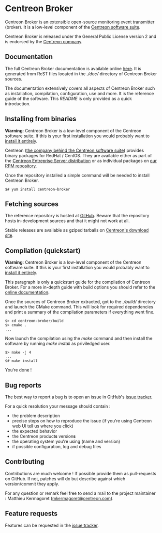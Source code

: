 # Centreon Broker #

Centreon Broker is an extensible open-source monitoring event
transmitter (broker). It is a low-level component of the
[Centreon software suite](https://www.centreon.com).

Centreon Broker is released under the General Public License version 2
and is endorsed by the [Centreon company](https://www.centreon.com).

## Documentation ##

The full Centreon Broker documentation is available online
[here](http://documentation.centreon.com/docs/centreon-broker/en/). It
is generated from ReST files located in the *./doc/* directory of
Centreon Broker sources.

The documentation extensively covers all aspects of Centreon Broker such
as installation, compilation, configuration, use and more. It is the
reference guide of the software. This *README* is only provided as a
quick introduction.

## Installing from binaries ##

**Warning**: Centreon Broker is a low-level component of the Centreon
software suite. If this is your first installation you would probably
want to [install it entirely](https://documentation.centreon.com/docs/centreon/en/2.6.x/installation/index.html).

Centreon ([the company behind the Centreon software suite](http://www.centreon.com))
provides binary packages for RedHat / CentOS. They are available either
as part of the [Centreon Entreprise Server distribution](https://www.centreon.com/en/products/centreon-enterprise-server/)
or as individual packages on [our RPM repository](https://documentation.centreon.com/docs/centreon/en/2.6.x/installation/from_packages.html).

Once the repository installed a simple command will be needed to install
Centreon Broker.

    $# yum install centreon-broker

## Fetching sources ##

The reference repository is hosted at [GitHub](https://github.com/centreon/centreon-broker).
Beware that the repository hosts in-development sources and that it
might not work at all.

Stable releases are available as gziped tarballs on [Centreon's download site](https://download.centreon.com).

## Compilation (quickstart) ##

**Warning**: Centreon Broker is a low-level component of the Centreon
software suite. If this is your first installation you would probably
want to [install it entirely](https://documentation.centreon.com/docs/centreon/en/2.6.x/installation/index.html).

This paragraph is only a quickstart guide for the compilation of
Centreon Broker. For a more in-depth guide with build options you should
refer to the [online documentation](https://documentation.centreon.com/docs/centreon-broker/en/latest/installation/index.html#using-sources).

Once the sources of Centreon Broker extracted, got to the *./build/*
directory and launch the CMake command. This will look for required
dependencies and print a summary of the compilation parameters if
everything went fine.

    $> cd centreon-broker/build
    $> cmake .
    ...

Now launch the compilation using the *make* command and then install the
software by running *make install* as priviledged user.

    $> make -j 4
    ...
    $# make install

You're done !

## Bug reports ##

The best way to report a bug is to open an issue in GitHub's
[issue tracker](https://github.com/centreon/centreon-broker/issues/).

For a quick resolution your message should contain :

* the problem description
* precise steps on how to reproduce the issue (if you're using Centreon
  web UI tell us where you click)
* the expected behavior
* the Centreon product**s** version**s**
* the operating system you're using (name and version)
* if possible configuration, log and debug files

## Contributing ##

Contributions are much welcome ! If possible provide them as
pull-requests on GitHub. If not, patches will do but describe against
which version/commit they apply.

For any question or remark feel free to send a mail to the project
maintainer : Matthieu Kermagoret (mkermagoret@centreon.com).

## Feature requests ##

Features can be requested in the
[issue tracker](https://github.com/centreon/centreon-broker/issues/).
